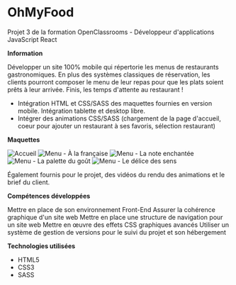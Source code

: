 # OhMyFood
Projet 3 de la formation OpenClassrooms - Développeur d'applications JavaScript React

**Information**

Développer un site 100% mobile qui répertorie les menus de restaurants gastronomiques. 
En plus des systèmes classiques de réservation, les clients pourront composer le menu de leur repas pour que les plats soient prêts à leur arrivée. 
Finis, les temps d'attente au restaurant !

- Intégration HTML et CSS/SASS des maquettes fournies en version mobile. Intégration tablette et desktop libre.
- Intégrer des animations CSS/SASS (chargement de la page d'accueil, coeur pour ajouter un restaurant à ses favoris, sélection restaurant)

**Maquettes**

![Accueil](https://user-images.githubusercontent.com/103047812/166260829-632121d8-45fa-4071-b8a7-62d8fb550f65.png)
![Menu - À la française](https://user-images.githubusercontent.com/103047812/166260853-5fca6af9-e830-4b12-a045-689e277fe8b9.png)
![Menu - La note enchantée](https://user-images.githubusercontent.com/103047812/166260856-26d66fa8-32ec-4beb-b6db-5138b4577385.png)
![Menu - La palette du goût](https://user-images.githubusercontent.com/103047812/166260858-dff6a159-662c-4826-9c14-a02d44d0fe57.png)
![Menu - Le délice des sens](https://user-images.githubusercontent.com/103047812/166260861-02831712-6e69-4e1c-9451-730747e5b2ca.png)

Également fournis pour le projet, des vidéos du rendu des animations et le brief du client.

**Compétences développées**

Mettre en place de son environnement Front-End
Assurer la cohérence graphique d'un site web
Mettre en place une structure de navigation pour un site web
Mettre en œuvre des effets CSS graphiques avancés
Utiliser un système de gestion de versions pour le suivi du projet et son hébergement

**Technologies utilisées**

- HTML5
- CSS3
- SASS
